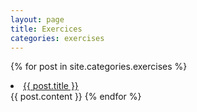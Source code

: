 ```yaml
---
layout: page
title: Exercices
categories: exercises
---
```


{% for post in site.categories.exercises %}
<li><a href="{{ post.url }}">{{ post.title }}</a></li>
{{ post.content }}
{% endfor %}
